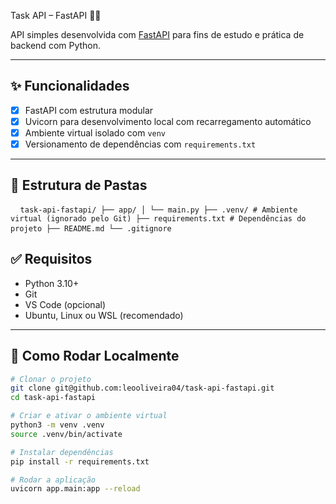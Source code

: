  Task API – FastAPI 🐍🚀

API simples desenvolvida com [FastAPI](https://fastapi.tiangolo.com/) para fins de estudo e prática de backend com Python.

---

## ✨ Funcionalidades

- [x] FastAPI com estrutura modular
- [x] Uvicorn para desenvolvimento local com recarregamento automático
- [x] Ambiente virtual isolado com `venv`
- [x] Versionamento de dependências com `requirements.txt`

---

## 📁 Estrutura de Pastas

<pre> <code> task-api-fastapi/ ├── app/ │ └── main.py ├── .venv/ # Ambiente virtual (ignorado pelo Git) ├── requirements.txt # Dependências do projeto ├── README.md └── .gitignore </code> </pre>

## ✅ Requisitos

- Python 3.10+
- Git
- VS Code (opcional)
- Ubuntu, Linux ou WSL (recomendado)

---

## 🧪 Como Rodar Localmente

```bash
# Clonar o projeto
git clone git@github.com:leooliveira04/task-api-fastapi.git
cd task-api-fastapi

# Criar e ativar o ambiente virtual
python3 -m venv .venv
source .venv/bin/activate

# Instalar dependências
pip install -r requirements.txt

# Rodar a aplicação
uvicorn app.main:app --reload